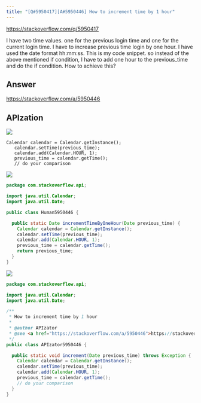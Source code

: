 ```yaml
---
title: "[Q#5950417][A#5950446] How to increment time by 1 hour"
---
```


https://stackoverflow.com/q/5950417

I have two time values. one for the previous login time and one for the current login time. 
I have to increase previous time login by one hour. I have used the date format hh:mm:ss.
This is my code snippet.
so instead of the above mentioned if condition, I have to add one hour to the previous_time and do the if condition. How to achieve this?

## Answer

https://stackoverflow.com/a/5950446



## APIzation

<div class="code-3columns-row">

<div class="code-3columns-column">

<div><img src="/stackoverflow.png" /></div>

```plain
Calendar calendar = Calendar.getInstance();
   calendar.setTime(previous_time);
   calendar.add(Calendar.HOUR, 1);
   previous_time = calendar.getTime();
   // do your comparison
```

</div>

<div class="code-3columns-column">

<div><img src="/human.png" /></div>

```java
package com.stackoverflow.api;

import java.util.Calendar;
import java.util.Date;

public class Human5950446 {

  public static Date incrementTimeByOneHour(Date previous_time) {
    Calendar calendar = Calendar.getInstance();
    calendar.setTime(previous_time);
    calendar.add(Calendar.HOUR, 1);
    previous_time = calendar.getTime();
    return previous_time;
  }
}

```

</div>

<div class="code-3columns-column">

<div><img src="/apizator.png" /></div>

```java
package com.stackoverflow.api;

import java.util.Calendar;
import java.util.Date;

/**
 * How to increment time by 1 hour
 *
 * @author APIzator
 * @see <a href="https://stackoverflow.com/a/5950446">https://stackoverflow.com/a/5950446</a>
 */
public class APIzator5950446 {

  public static void increment(Date previous_time) throws Exception {
    Calendar calendar = Calendar.getInstance();
    calendar.setTime(previous_time);
    calendar.add(Calendar.HOUR, 1);
    previous_time = calendar.getTime();
    // do your comparison
  }
}

```

</div>

</div>